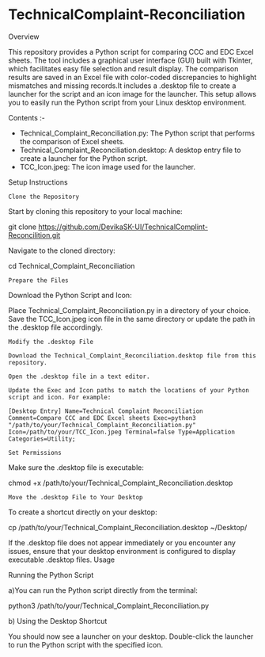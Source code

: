 # TechnicalComplaint-Reconciliation
Overview

This repository provides a Python script for comparing CCC and EDC Excel sheets. The tool includes a graphical user interface (GUI) built with Tkinter, which facilitates easy file selection and result display. The comparison results are saved in an Excel file with color-coded discrepancies to highlight mismatches and missing records.It includes a .desktop file to create a launcher for the script and an icon image for the launcher. This setup allows you to easily run the Python script from your Linux desktop environment.

Contents :-

* Technical_Complaint_Reconciliation.py: The Python script that performs the comparison of Excel sheets.
* Technical_Complaint_Reconciliation.desktop: A desktop entry file to create a launcher for the Python script.
* TCC_Icon.jpeg: The icon image used for the launcher.

Setup Instructions

    Clone the Repository

Start by cloning this repository to your local machine:

git clone https://github.com/DevikaSK-UI/TechnicalComplint-Reconcilition.git

Navigate to the cloned directory:

cd Technical_Complaint_Reconciliation

    Prepare the Files

Download the Python Script and Icon:

Place Technical_Complaint_Reconciliation.py in a directory of your choice.
Save the TCC_Icon.jpeg icon file in the same directory or update the path in the .desktop file accordingly.

    Modify the .desktop File

    Download the Technical_Complaint_Reconciliation.desktop file from this repository.

    Open the .desktop file in a text editor.

    Update the Exec and Icon paths to match the locations of your Python script and icon. For example:

    [Desktop Entry] Name=Technical Complaint Reconciliation Comment=Compare CCC and EDC Excel sheets Exec=python3 "/path/to/your/Technical_Complaint_Reconciliation.py" Icon=/path/to/your/TCC_Icon.jpeg Terminal=false Type=Application Categories=Utility;

    Set Permissions

Make sure the .desktop file is executable:

chmod +x /path/to/your/Technical_Complaint_Reconciliation.desktop

    Move the .desktop File to Your Desktop

To create a shortcut directly on your desktop:

cp /path/to/your/Technical_Complaint_Reconciliation.desktop ~/Desktop/

If the .desktop file does not appear immediately or you encounter any issues, ensure that your desktop environment is configured to display executable .desktop files.
Usage

Running the Python Script

a)You can run the Python script directly from the terminal:

python3 /path/to/your/Technical_Complaint_Reconciliation.py

b) Using the Desktop Shortcut

You should now see a launcher on your desktop. Double-click the launcher to run the Python script with the specified icon.
